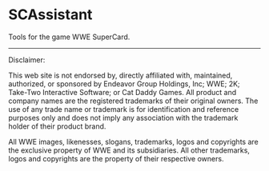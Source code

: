 # SCAssistant

Tools for the game WWE SuperCard.

----

Disclaimer:

This web site is not endorsed by, directly affiliated with, maintained, authorized, or sponsored by Endeavor Group Holdings, Inc; WWE; 2K; Take-Two Interactive Software; or Cat Daddy Games. All product and company names are the registered trademarks of their original owners. The use of any trade name or trademark is for identification and reference purposes only and does not imply any association with the trademark holder of their product brand.

All WWE images, likenesses, slogans, trademarks, logos and copyrights are the exclusive property of WWE and its subsidiaries. All other trademarks, logos and copyrights are the property of their respective owners.